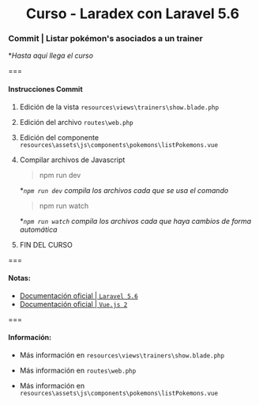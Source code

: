 
<!-- title -->
<h1 align="center">Curso - Laradex con Laravel 5.6</h1>
<!-- end title -->

<!-- commit name -->
### Commit | __Listar pokémon's asociados a un trainer__

**Hasta aquí llega el curso*
<!-- end commit name -->
===
<!-- official documentation -->

<!-- end official documentation -->

<!-- commit instructions -->
#### Instrucciones Commit
1. Edición de la vista `resources\views\trainers\show.blade.php`
2. Edición del archivo `routes\web.php`
3. Edición del componente `resources\assets\js\components\pokemons\listPokemons.vue`
4. Compilar archivos de Javascript
   > npm run dev

   **`npm run dev` compila los archivos cada que se usa el comando*

   > npm run watch

   **`npm run watch` compila los archivos cada que haya cambios de forma automática*
5. FIN DEL CURSO
<!-- end commit instructions -->
===
<!-- notes -->
#### Notas:
- [Documentación oficial | `Laravel 5.6`](https://laravel.com/docs/5.6)
- [Documentación oficial | `Vue.js 2`](https://vuejs.org/v2/guide/)
<!-- end notes -->
===
<!-- information -->
#### Información:
- Más información en `resources\views\trainers\show.blade.php`

- Más información en `routes\web.php`

- Más información en `resources\assets\js\components\pokemons\listPokemons.vue`
<!-- end information -->
